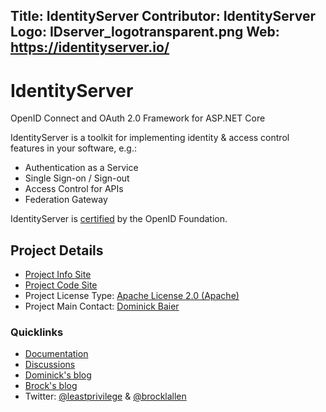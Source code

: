 Title: IdentityServer
Contributor: IdentityServer
Logo: IDserver_logotransparent.png
Web: https://identityserver.io/
---
# IdentityServer

OpenID Connect and OAuth 2.0 Framework for ASP.NET Core  

IdentityServer is a toolkit for implementing identity & access control features in your software, e.g.:

* Authentication as a Service
* Single Sign-on / Sign-out
* Access Control for APIs
* Federation Gateway

IdentityServer is [certified](https://openid.net/certification/) by the OpenID Foundation.

## Project Details

* [Project Info Site](https://identityserver.io)
* [Project Code Site](https://github.com/identityserver)
* Project License Type: [Apache License 2.0 (Apache)](https://github.com/IdentityServer/IdentityServer4/blob/release/LICENSE)
* Project Main Contact: [Dominick Baier](https://github.com/leastprivilege)

### Quicklinks

* [Documentation](https://identityserver4.readthedocs.io)
* [Discussions](https://github.com/identityserver/IdentityServer4/issues)
* [Dominick's blog](https://leastprivilege.com/)
* [Brock's blog](https://brockallen.com/)
* Twitter: [@leastprivilege](https://twitter.com/leastprivilege) & 
           [@brocklallen](https://twitter.com/brocklallen)

